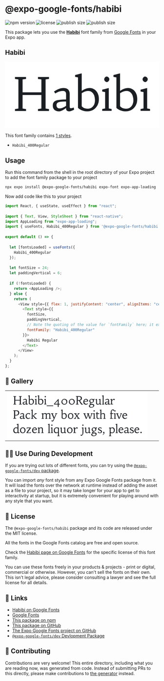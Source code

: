# @expo-google-fonts/habibi

![npm version](https://flat.badgen.net/npm/v/@expo-google-fonts/habibi)
![license](https://flat.badgen.net/github/license/expo/google-fonts)
![publish size](https://flat.badgen.net/packagephobia/install/@expo-google-fonts/habibi)
![publish size](https://flat.badgen.net/packagephobia/publish/@expo-google-fonts/habibi)

This package lets you use the [**Habibi**](https://fonts.google.com/specimen/Habibi) font family from [Google Fonts](https://fonts.google.com/) in your Expo app.

## Habibi

![Habibi](./font-family.png)

This font family contains [1 styles](#-gallery).

- `Habibi_400Regular`

## Usage

Run this command from the shell in the root directory of your Expo project to add the font family package to your project

```sh
npx expo install @expo-google-fonts/habibi expo-font expo-app-loading
```

Now add code like this to your project

```js
import React, { useState, useEffect } from "react";

import { Text, View, StyleSheet } from "react-native";
import AppLoading from "expo-app-loading";
import { useFonts, Habibi_400Regular } from '@expo-google-fonts/habibi';

export default () => {

  let [fontsLoaded] = useFonts({
    Habibi_400Regular
  });

  let fontSize = 24;
  let paddingVertical = 6;

  if (!fontsLoaded) {
    return <AppLoading />;
  } else {
    return (
      <View style={{ flex: 1, justifyContent: "center", alignItems: "center" }}>
        <Text style={{
          fontSize,
          paddingVertical,
          // Note the quoting of the value for `fontFamily` here; it expects a string!
          fontFamily: "Habibi_400Regular"
        }}>
          Habibi Regular
        </Text>
      </View>
    );
  }
};
```

## 🔡 Gallery


||||
|-|-|-|
|![Habibi_400Regular](./Habibi_400Regular.ttf.png)||||


## 👩‍💻 Use During Development

If you are trying out lots of different fonts, you can try using the [`@expo-google-fonts/dev` package](https://github.com/expo/google-fonts/tree/master/font-packages/dev#readme).

You can import _any_ font style from any Expo Google Fonts package from it. It will load the fonts over the network at runtime instead of adding the asset as a file to your project, so it may take longer for your app to get to interactivity at startup, but it is extremely convenient for playing around with any style that you want.


## 📖 License

The `@expo-google-fonts/habibi` package and its code are released under the MIT license.

All the fonts in the Google Fonts catalog are free and open source.

Check the [Habibi page on Google Fonts](https://fonts.google.com/specimen/Habibi) for the specific license of this font family.

You can use these fonts freely in your products & projects - print or digital, commercial or otherwise. However, you can't sell the fonts on their own. This isn't legal advice, please consider consulting a lawyer and see the full license for all details.

## 🔗 Links

- [Habibi on Google Fonts](https://fonts.google.com/specimen/Habibi)
- [Google Fonts](https://fonts.google.com/)
- [This package on npm](https://www.npmjs.com/package/@expo-google-fonts/habibi)
- [This package on GitHub](https://github.com/expo/google-fonts/tree/master/font-packages/habibi)
- [The Expo Google Fonts project on GitHub](https://github.com/expo/google-fonts)
- [`@expo-google-fonts/dev` Devlopment Package](https://github.com/expo/google-fonts/tree/master/font-packages/dev)

## 🤝 Contributing

Contributions are very welcome! This entire directory, including what you are reading now, was generated from code. Instead of submitting PRs to this directly, please make contributions to [the generator](https://github.com/expo/google-fonts/tree/master/packages/generator) instead.
